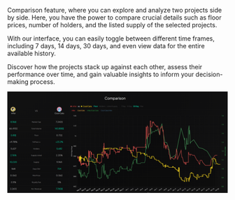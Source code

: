 Comparison feature, where you can explore and analyze two projects side by side. Here, you have the power to compare crucial details such as floor prices, number of holders, and the listed supply of the selected projects.

With our interface, you can easily toggle between different time frames, including 7 days, 14 days, 30 days, and even view data for the entire available history.

Discover how the projects stack up against each other, assess their performance over time, and gain valuable insights to inform your decision-making process.

![Intel_project_comparison](./pictures/project_comparison.png)